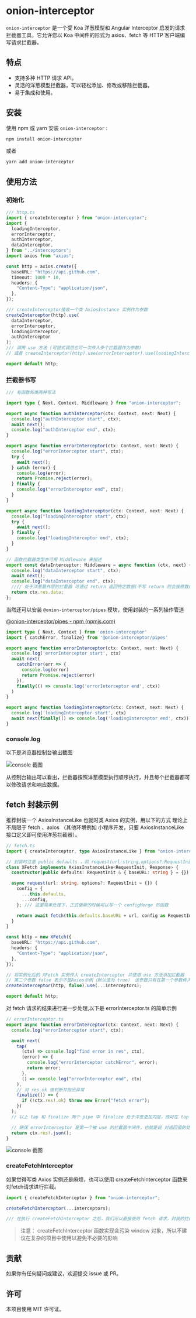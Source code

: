 # onion-interceptor

`onion-interceptor` 是一个受 Koa 洋葱模型和 Angular Interceptor 启发的请求拦截器工具，它允许您以 Koa 中间件的形式为 axios、fetch 等 HTTP 客户端编写请求拦截器。

## 特点

- 支持多种 HTTP 请求 API。
- 灵活的洋葱模型拦截器，可以轻松添加、修改或移除拦截器。
- 易于集成和使用。

## 安装

使用 npm 或 yarn 安装 `onion-interceptor` :

```bash
npm install onion-interceptor
```

或者

```bash
yarn add onion-interceptor
```

## 使用方法

### 初始化

```typescript
/// http.ts
import { createInterceptor } from "onion-interceptor";
import {
  loadingInterceptor,
  errorInterceptor,
  authInterceptor,
  dataInterceptor,
} from "../interceptors";
import axios from "axios";

const http = axios.create({
  baseURL: "https://api.github.com",
  timeout: 1000 * 10,
  headers: {
    "Content-Type": "application/json",
  },
});

/// createInterceptor接收一个类 AxiosInstance 实例作为参数
createInterceptor(http).use(
  dataInterceptor,
  errorInterceptor,
  loadingInterceptor,
  authInterceptor
);
/// 调用 use 方法 (可链式调用也可一次传入多个拦截器作为参数)
// 或者 createInterceptor(http).use(errorInterceptor).use(loadingInterceptor).use(authInterceptor)

export default http;
```

### 拦截器书写

```typescript
/// 有函数和类两种写法

import type { Next, Context, Middleware } from "onion-interceptor";

export async function authInterceptor(ctx: Context, next: Next) {
  console.log("authInterceptor start", ctx);
  await next();
  console.log("authInterceptor end", ctx);
}

export async function errorInterceptor(ctx: Context, next: Next) {
  console.log("errorInterceptor start", ctx);
  try {
    await next();
  } catch (error) {
    console.log(error);
    return Promise.reject(error);
  } finally {
    console.log("errorInterceptor end", ctx);
  }
}

export async function loadingInterceptor(ctx: Context, next: Next) {
  console.log("loadingInterceptor start", ctx);
  try {
    await next();
  } finally {
    console.log("loadingInterceptor end", ctx);
  }
}

// 函数拦截器类型亦可用 Middleware 来描述
export const dataInterceptor: Middleware = async function (ctx, next) {
  console.log("dataInterceptor start", ctx);
  await next();
  console.log("dataInterceptor end", ctx);
  //// 处于洋葱最外层的拦截器 可通过 return 返回特定数据(不写 return 则会按原数据返回)
  return ctx.res.data;
};
```

当然还可以安装 `@onion-interceptor/pipes` 模块，使用封装的一系列操作管道

[@onion-interceptor/pipes - npm (npmjs.com)](https://www.npmjs.com/package/@onion-interceptor/pipes)

```typescript
import type { Next, Context } from 'onion-interceptor'
import { catchError, finalize} from '@onion-interceptor/pipes'

export async function errorInterceptor(ctx: Context, next: Next) {
  console.log('errorInterceptor start', ctx)
  await next(
    catchError(err => {
      console.log(error)
      return Promise.reject(error)
    }),
    finally(() => console.log('errorInterceptor end', ctx))
  )
}

export async function loadingInterceptor(ctx: Context, next: Next) {
  console.log('loadingInterceptor start', ctx)
  await next(finally(() => console.log('loadingInterceptor end', ctx)))
}
```

### console.log

以下是浏览器控制台输出截图

![console 截图](https://cdn.jsdelivr.net/gh/EricWXY/PictureBed_0@master/202407262129878.png)

从控制台输出可以看出，拦截器按照洋葱模型执行顺序执行，并且每个拦截器都可以修改请求和响应数据。

## fetch 封装示例

推荐封装一个 AxiosInstanceLike 也就时类 Axios 的实例，用以下的方式 理论上不局限于 fetch 、axios （其他环境例如 小程序开发，只要 AxiosInstanceLike 接口定义即可使用洋葱拦截器）。

```typescript
// fetch.ts
import { createInterceptor, type AxiosInstanceLike } from "onion-interceptor";

// 封装时注意 public defaults ，和 request(url:string,options?:RequestInit) 函数时必须的 (洋葱拦截器内部对 类 Axios 实例的定义)
class XFetch implements AxiosInstanceLike<RequestInit, Response> {
  constructor(public defaults: RequestInit & { baseURL: string } = {}) {}

  async request(url: string, options?: RequestInit = {}) {
    config = {
      ...this.defaults,
      ...config,
    }; /// 这里简单处理下，正式使用的时候可以写一个 configMerge 的函数

    return await fetch(this.defaults.baseURL + url, config as RequestInit); // 实际封装时可考虑 baseUrl 的空值处理
  }
}

const http = new XFetch({
  baseURL: "https://api.github.com",
  headers: {
    "Content-Type": "application/json",
  },
});

// 将实例化后的 XFetch 实例传入 createInterceptor 并使用 use 方法添加拦截器
// 第二个参数 false 表示不是Axios示例（默认值为 true） 该参数只有在第一个参数传入 axios.create 结果时才建议传 true
createInterceptor(http, false).use(...interceptors);

export default http;
```

对 fetch 请求的结果进行进一步处理,以下是 errorInterceptor.ts 的简单示例

```typescript
// errorInterceptor.ts
export async function errorInterceptor(ctx: Context, next: Next) {
  console.log("errorInterceptor start", ctx);

  await next(
    tap(
      (ctx) => console.log("find error in res", ctx),
      (error) => {
        console.log("errorInterceptor catchError", error);
        return error;
      },
      () => console.log("errorInterceptor end", ctx)
    ),
    // 对 res.ok 做判断并抛出异常
    finalize(() => {
      if (!ctx.res!.ok) throw new Error("fetch error");
    })
  );
  // 以上 tap 和 finalize 两个 pipe 中 finalize 处于洋葱更加内层，故可在 tap 捕获到 finalize 抛出的异常

  // 确保 errorInterceptor 是第一个被 use 的拦截器中间件，也就是说 对返回值的处理 需要在 洋葱模型最外层
  return ctx.res!.json();
}
```

![console 截图](https://cdn.jsdelivr.net/gh/EricWXY/PictureBed_0@master/202407301901748.png)

### createFetchInterceptor 

如果觉得写类 Axios 实例还是麻烦，也可以使用 createFetchInterceptor 函数来对fetch请求进行拦截。


```typescript
import { createFetchInterceptor } from "onion-interceptor";

createFetchInterceptor(...interceptors);

/// 在执行 createFetchInterceptor 之后，我们可以直接使用 fetch 请求，封装的拦截器中间件会自动生效。
```

> 注意： createFetchInterceptor 函数实现会污染 window 对象，所以不建议在复杂的项目中使用以避免不必要的影响

## 贡献

如果你有任何疑问或建议，欢迎提交 issue 或 PR。

## 许可

本项目使用 MIT 许可证。
